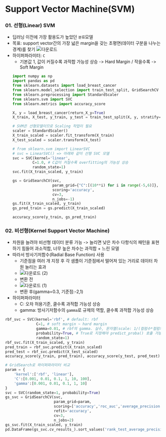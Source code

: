 # Support Vector Machine(SVM)

### 01. 선형(Linear) SVM
- 딥러닝 이전에 가장 활용도가 높았던 `분류`모델
- 목표: support vector간의 가장 넓은 margin을 갖는 초평면(데이터 구분을 나누는 경계)를 찾기
![다운로드](https://user-images.githubusercontent.com/71580318/112831415-dbc95680-90ce-11eb-9824-84b0d1ed78f9.png)
- 하이퍼파라미터: `C`
  - 기본값 1, 값이 커질수록 과적합 가능성 상승 -> Hard Margin / 작을수록 -> Soft Margin
  ```python
  import numpy as np
  import pandas as pd
  from sklearn.datasets import load_breast_cancer
  from sklearn.model_selection import train_test_split, GridSearchCV
  from sklearn.preprocessing import StandardScaler
  from sklearn.svm import SVC
  from sklearn.metrics import accuracy_score

  X, y = load_breast_cancer(return_X_y=True)
  X_train, X_test, y_train, y_test = train_test_split(X, y, stratify=y, random_state=1)

  # SVM은 선형모델이므로 Scaling 작업이 필요
  scaler = StandardScaler()
  X_train_scaled = scaler.fit_transform(X_train)
  X_test_scaled = scaler.transform(X_test)

  # from sklearn.svm import LinearSVC
  # svc = LinearSVC() => 아래와 같이 선형 SVC 모델
  svc = SVC(kernel='linear',
           C=1.0, # C값이 커질수록 overfitting의 가능성 상승
           random_state=1)
  svc.fit(X_train_scaled, y_train)

  gs = GridSearchCV(svc,
                    param_grid={"C":[(10**i) for i in range(-5,6)]}, 
                    scoring='accuracy',
                    cv=3,
                    n_jobs=-1)
  gs.fit(X_train_scaled, y_train)
  gs_pred_train = gs.predict(X_train_scaled)

  accuracy_score(y_train, gs_pred_train)
  ```
  
### 02. 비선형(Kernel Support Vector Machine)
- 차원을 늘려야 비선형 데이터 분류 가능 -> 늘리면 낮은 차수 다항식의 패턴을 표현하기 힘들어 과소적합, 너무 높은 차수는 과적합 + 느린 모델
- 따라서 방사기저함수(Radial Base Function) 사용
  - 기준점을 여러 개 지정 후 각 샘플이 기준점에서 떨어져 있는 거리로 데이터 차원 늘리는 효과
  - ![다운로드 (2)](https://user-images.githubusercontent.com/71580318/112832640-91e17000-90d0-11eb-89f7-4c28563cbb87.png)
  - 변환 전
  - ![다운로드 (1)](https://user-images.githubusercontent.com/71580318/112832601-82fabd80-90d0-11eb-84e2-3605cbb45fe8.png)
  - 변환 후(gamma=0.3, 기준점:-2,1)
- 하이퍼파라미터
    - C: 오차 허용기준, 클수록 과적합 가능성 상승
    - gamma: 방사기저함수의 `gamma`로 규제의 역할, 클수록 과적합 가능성 상승
```python
rbf_svc = SVC(kernel='rbf', # default: rbf
              C=1, # soft margin ~ hard margin
              gamma=0.01, # rbf의 gamma. 실수, 문자열(scale: 1/(컬럼수*컬럼의분산), auto: 1/컬럼수)
              probability=True, # True로 지정해야 predict_proba() 호출 가능(기본: False)
              random_state=1)
rbf_svc.fit(X_train_scaled, y_train)
pred_train = rbf_svc.predict(X_train_scaled)
pred_test = rbf_svc.predict(X_test_scaled)
accuracy_score(y_train, pred_train), accuracy_score(y_test, pred_test)

# GridSearch로 하이퍼파라미터 비교
param = {
    'kernel':['rbf', 'linear'],
    'C':[0.001, 0.01, 0.1, 1, 10, 100],
    'gamma':[0.001, 0.01, 0.1, 1, 10]
}
svc = SVC(random_state=1, probability=True)
gs_svc = GridSearchCV(svc,
                      param_grid=param,
                      scoring=['accuracy','roc_auc','average_precision'],
                      refit='accuracy',
                      cv=3,
                      n_jobs=2)
gs_svc.fit(X_train_scaled, y_train)
pd.DataFrame(gs_svc.cv_results_).sort_values('rank_test_average_precision').head()
```

